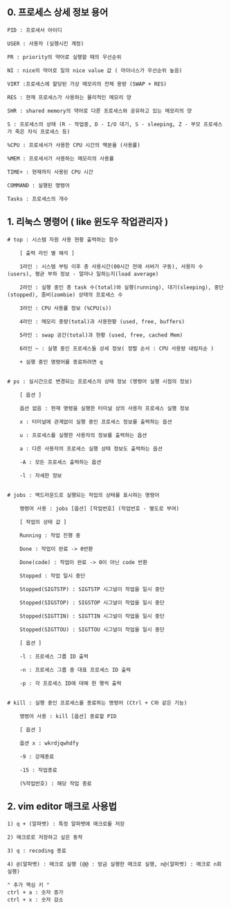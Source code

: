 

## 0. 프로세스 상세 정보 용어
  
	PID : 프로세서 아이디
  
	USER : 사용자 (실행시킨 계정)
  
	PR : priority의 약어로 실행할 때의 우선순위
  
	NI : nice의 약어로 일의 nice value 값 ( 마이너스가 우선순위 높음)
  
	VIRT :프로세스에 할당된 가상 메모리의 전체 용량 (SWAP + RES)
  
	RES : 현재 프로세스가 사용하는 물리적인 메모리 양
  
	SHR : shared memory의 약어로 다른 프로세스와 공유하고 있는 메모리의 양
  
	S : 프로세스의 상태 (R - 작업중, D - I/O 대기, S - sleeping, Z - 부모 프로세스가 죽은 자식 프로세스 등)
  
	%CPU : 프로세서가 사용한 CPU 시간의 백분율 (사용률)
  
	%MEM : 프로세서가 사용하는 메모리의 사용률
  
	TIME+ : 현재까지 사용된 CPU 시간
  
	COMMAND : 실행된 명령어 
  
	Tasks : 프로세스의 개수
  


## 1. 리눅스 명령어 ( like 윈도우 작업관리자 )


	# top : 시스템 자원 사용 현황 출력하는 함수
  
		[ 출력 라인 별 해석 ]
    
		1라인 : 시스템 부팅 이후 총 사용시간(00시간 전에 서버가 구동), 사용자 수(users), 평균 부하 정보 - 얼마나 일하는지(load average)
      
		2라인 : 실행 중인 총 task 수(total)와 실행(running), 대기(sleeping), 중단(stopped), 좀비(zombie) 상태의 프로세스 수
      
		3라인 : CPU 사용률 정보 (%CPU(s))
    
		4라인 : 메모리 총량(total)과 사용현황 (used, free, buffers)
    
		5라인 : swap 공간(total)과 현황 (used, free, cached Mem)
    
		6라인 ~ : 실행 중인 프로세스들 상세 정보( 정렬 순서 : CPU 사용량 내림차순 )
    
		+ 실행 중인 명령어를 종료하려면 q


	# ps : 실시간으로 변경되는 프로세스의 상태 정보 (명령어 실행 시점의 정보)
  
		[ 옵션 ]
    
		옵션 없음 : 현재 명령을 실행한 터미널 상의 사용자 프로세스 실행 정보
    
		x : 터미널에 관계없이 실행 중인 프로세스 정보를 출력하는 옵션
    
		u : 프로세스를 실행한 사용자의 정보를 출력하는 옵션
    
		a : 다른 사용자의 프로세스 실행 상태 정보도 출력하는 옵션
    
		-A : 모든 프로세스 출력하는 옵션
    
		-l : 자세한 정보
    

	# jobs : 백드라운드로 실행되는 작업의 상태를 표시하는 명령어
  
		명령어 사용 : jobs [옵션] [작업번호] (작업번호 - 별도로 부여)
    
		[ 작업의 상태 값 ]
    
		Running : 작업 진행 중
    
		Done : 작업이 완료 -> 0반환
    
		Done(code) : 작업이 완료 -> 0이 아닌 code 반환
    
		Stopped : 작업 일시 중단
    
		Stopped(SIGTSTP) : SIGTSTP 시그널이 작업을 일시 중단
    
		Stopped(SIGSTOP) : SIGSTOP 시그널이 작업을 일시 중단
    
		Stopped(SIGTTIN) : SIGTTIN 시그널이 작업을 일시 중단
    
		Stopped(SIGTTOU) : SIGTTOU 시그널이 작업을 일시 중단
    
		[ 옵션 ]
    
		-l : 프로세스 그룹 ID 출력
    
		-n : 프로세스 그룹 중 대표 프로세스 ID 출력
    
		-p : 각 프로세스 ID에 대해 한 행씩 출력
    

	# kill : 실행 중인 프로세스를 종료하는 명령어 (Ctrl + C와 같은 기능)
  
		명령어 사용 : kill [옵션] 종료할 PID 
    
		[ 옵션 ]
    
		옵션 x : wkrdjqwhdfy
    
		-9 : 강제종료
    
		-15 : 작업종료
    
		(%작업번호) : 해당 작업 종료
    


## 2. vim editor 매크로 사용법

    1) q + (알파벳) : 특정 알파벳에 매크로를 저장 
    
    2) 매크로로 저장하고 싶은 동작
    
    3) q : recoding 종료
    
    4) @(알파벳) : 매크로 실행 (@@ : 방금 실행한 매크로 실행, n@(알파벳) : 매크로 n회 실행)
    
    " 추가 핵심 키 "
    ctrl + a : 숫자 증가 
    ctrl + x : 숫자 감소
  
     
